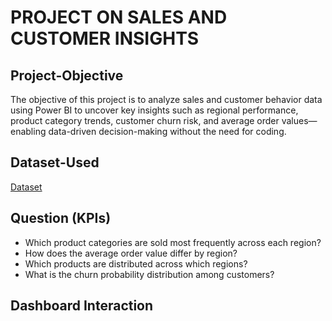 # PROJECT ON SALES AND CUSTOMER INSIGHTS

## Project-Objective
   The objective of this project is to analyze sales and customer behavior data using Power BI to uncover key insights such as regional performance, product category trends, customer churn risk, and average order      values—enabling data-driven decision-making without the need for coding.

## Dataset-Used
   <a href="https://github.com/Pranali02-hub/Data-Analysis-Dashboard/blob/main/sales_and_customer_insights.xlsx">Dataset</a>

## Question (KPIs)
   * Which product categories are sold most frequently across each region?
   * How does the average order value differ by region?
   * Which products are distributed across which regions?
   *  What is the churn probability distribution among customers?

## Dashboard Interaction
     


